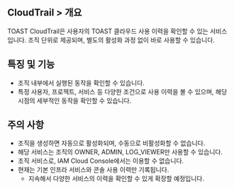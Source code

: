 ## CloudTrail > 개요

TOAST CloudTrail은 사용자의 TOAST 클라우드 사용 이력을 확인할 수 있는 서비스입니다.
조직 단위로 제공되며, 별도의 활성화 과정 없이 바로 사용할 수 있습니다.

## 특징 및 기능
* 조직 내부에서 실행된 동작을 확인할 수 있습니다.
* 특정 사용자, 프로젝트, 서비스 등 다양한 조건으로 사용 이력을 볼 수 있으며, 해당 시점의 세부적인 동작을 확인할 수 있습니다.

## 주의 사항
* 조직을 생성하면 자동으로 활성화되며, 수동으로 비활성화할 수 없습니다.
* 해당 서비스는 조직의 OWNER, ADMIN, LOG_VIEWER만 사용할 수 있습니다.
* 조직 서비스로, IAM Cloud Console에서는 이용할 수 없습니다.
* 현재는 기본 인프라 서비스와 콘솔 사용 이력만 기록됩니다.
  * 지속해서 다양한 서비스의 이력을 확인할 수 있게 확장할 예정입니다.